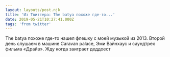 ```yaml
---
layout: layouts/post.njk
title: 'Из Твиттера: The batya похоже где-то...'
date: 2019-05-21T10:27:41.000Z
tags: 'from twitter'
---
```



The batya похоже где-то нашел флешку с моей музыкой из 2013. Второй день слушаем в машине Caravan palace, Эми Вайнхаус и саундтрек фильма «Драйв». Жду когда заиграет деддоест
